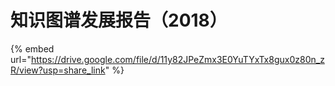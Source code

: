 # 知识图谱发展报告（2018）

{% embed url="https://drive.google.com/file/d/11y82JPeZmx3E0YuTYxTx8gux0z80n_zR/view?usp=share_link" %}
